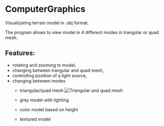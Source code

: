 # ComputerGraphics
Visualizating terrain model in .obj format.

The program allows to view model in 4 different modes in trangular or quad mesh.

## Features:
 * rotating and zooming to model,
 * changing between trangular and quad mesh,
 * controlling position of a light source,
 * changing between modes
   *   triangular/quad mesh
     ![Triangular and quad mesh][mesh]

   *   grey model with lighting
     
   *   color model based on height
   *   textured model


[mesh]: https://github.com/PiotrZycki/ComputerGraphics/assets/96142056/04661012-bd48-4f24-90f4-10eec9939982

[quad-mesh]: https://github.com/PiotrZycki/ComputerGraphics/assets/96142056/af7150f7-94d5-4573-83ae-566cc8b776f6
[tri-mesh]: https://github.com/PiotrZycki/ComputerGraphics/assets/96142056/601c4cca-ff3f-4945-b168-dc71e2c54581




